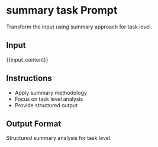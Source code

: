 # summary task Prompt

Transform the input using summary approach for task level.

## Input
{{input_content}}

## Instructions
- Apply summary methodology
- Focus on task level analysis
- Provide structured output

## Output Format
Structured summary analysis for task level.